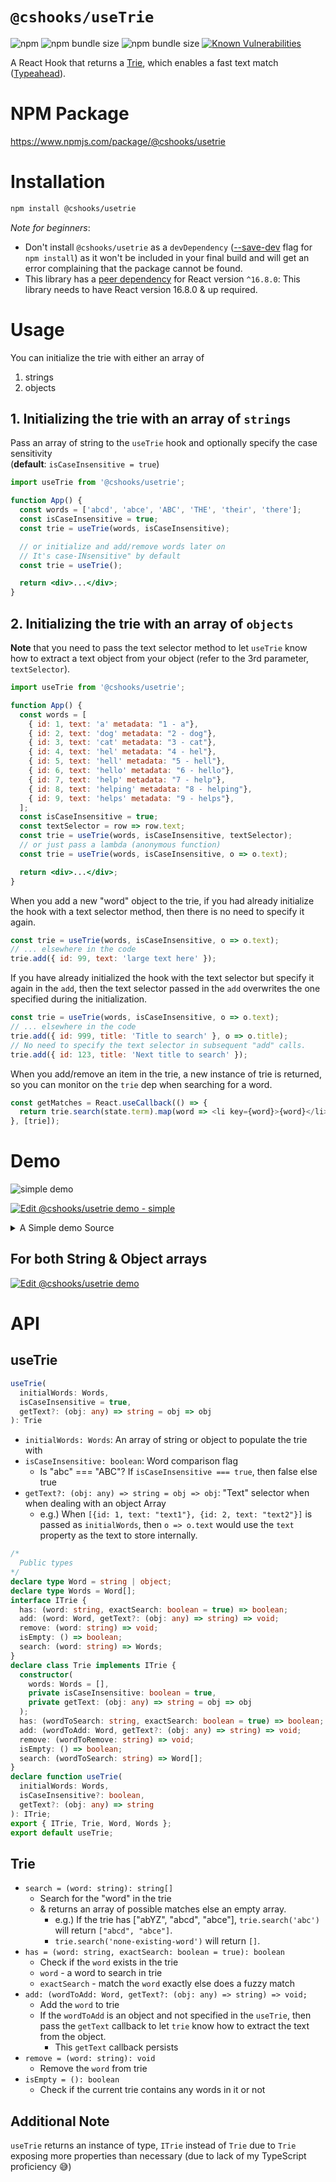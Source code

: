 # `@cshooks/useTrie`

![npm](https://img.shields.io/npm/v/@cshooks/usetrie.svg)
![npm bundle size](https://img.shields.io/bundlephobia/min/@cshooks/usetrie.svg)
![npm bundle size](https://img.shields.io/bundlephobia/minzip/@cshooks/usetrie.svg)
[![Known Vulnerabilities](https://snyk.io/test/github/cshooks/hooks/badge.svg?targetFile=packages%2FuseTrie%2Fpackage.json)](https://snyk.io/test/github/cshooks/hooks?targetFile=packages%2FuseTrie%2Fpackage.json)

A React Hook that returns a [Trie](https://en.wikipedia.org/wiki/Trie), which enables a fast text match ([Typeahead](https://en.wikipedia.org/wiki/Typeahead)).

# NPM Package

https://www.npmjs.com/package/@cshooks/usetrie

# Installation

```bash
npm install @cshooks/usetrie
```

_Note for beginners_:

- Don't install `@cshooks/usetrie` as a `devDependency` ([--save-dev](https://docs.npmjs.com/cli/install) flag for `npm install`) as it won't be included in your final build and will get an error complaining that the package cannot be found.
- This library has a [peer dependency](https://nodejs.org/en/blog/npm/peer-dependencies/) for React version `^16.8.0`: This library needs to have React version 16.8.0 & up required.

# Usage

You can initialize the trie with either an array of

1. strings
1. objects

## 1. Initializing the trie with an array of `strings`

Pass an array of string to the `useTrie` hook and optionally specify the case sensitivity  
(**default**: `isCaseInsensitive = true`)

```jsx
import useTrie from '@cshooks/usetrie';

function App() {
  const words = ['abcd', 'abce', 'ABC', 'THE', 'their', 'there'];
  const isCaseInsensitive = true;
  const trie = useTrie(words, isCaseInsensitive);

  // or initialize and add/remove words later on
  // It's case-INsensitive" by default
  const trie = useTrie();

  return <div>...</div>;
}
```

## 2. Initializing the trie with an array of `objects`

**Note** that you need to pass the text selector method to let `useTrie` know how to extract a text object from your object (refer to the 3rd parameter, `textSelector`).

```jsx
import useTrie from '@cshooks/usetrie';

function App() {
  const words = [
    { id: 1, text: 'a' metadata: "1 - a"},
    { id: 2, text: 'dog' metadata: "2 - dog"},
    { id: 3, text: 'cat' metadata: "3 - cat"},
    { id: 4, text: 'hel' metadata: "4 - hel"},
    { id: 5, text: 'hell' metadata: "5 - hell"},
    { id: 6, text: 'hello' metadata: "6 - hello"},
    { id: 7, text: 'help' metadata: "7 - help"},
    { id: 8, text: 'helping' metadata: "8 - helping"},
    { id: 9, text: 'helps' metadata: "9 - helps"},
  ];
  const isCaseInsensitive = true;
  const textSelector = row => row.text;
  const trie = useTrie(words, isCaseInsensitive, textSelector);
  // or just pass a lambda (anonymous function)
  const trie = useTrie(words, isCaseInsensitive, o => o.text);

  return <div>...</div>;
}
```

When you add a new "word" object to the trie, if you had already initialize the hook with a text selector method, then there is no need to specify it again.

```js
const trie = useTrie(words, isCaseInsensitive, o => o.text);
// ... elsewhere in the code
trie.add({ id: 99, text: 'large text here' });
```

If you have already initialized the hook with the text selector but specify it again in the `add`, then the text selector passed in the `add` overwrites the one specified during the initialization.

```js
const trie = useTrie(words, isCaseInsensitive, o => o.text);
// ... elsewhere in the code
trie.add({ id: 999, title: 'Title to search' }, o => o.title);
// No need to specify the text selector in subsequent "add" calls.
trie.add({ id: 123, title: 'Next title to search' });
```

When you add/remove an item in the trie, a new instance of trie is returned,
so you can monitor on the `trie` dep when searching for a word.

```js
const getMatches = React.useCallback(() => {
  return trie.search(state.term).map(word => <li key={word}>{word}</li>);
}, [trie]);
```

# Demo

![simple demo](cshooks-simple-demo.gif)

[![Edit @cshooks/usetrie demo - simple](https://codesandbox.io/static/img/play-codesandbox.svg)](https://codesandbox.io/s/3jzy58wqq)

<details>
  <summary>A Simple demo Source</summary>

```ts
import * as React from 'react';
import { render } from 'react-dom';

import useTrie, { Trie } from '@cshooks/usetrie';
import styled, { createGlobalStyle } from 'styled-components';

import './styles.css';

const log = console.log;

const ContentContainer = styled.section`
  display: grid;
  grid: 1fr / 2fr 3fr;
  margin-top: 2rem;
`;

function reducer(state, action) {
  switch (action.type) {
    case 'SET_WORD':
      return { ...state, word: action.word };
    case 'ADD_WORD':
      // Mutating the trie returns a new instance
      state.trie.add(action.word);
      return { ...state, words: [...state.words, action.word] };
    case 'REMOVE_WORD':
      const removed = state.words.filter(word => word !== action.word);
      // Mutating the trie returns a new instance
      state.trie.remove(action.word);
      return { ...state, words: [...removed] };
    case 'SET_TERM':
      return { ...state, term: action.term };
    case 'SET_ISEXACT': {
      return { ...state, isExact: action.isExact };
    }
    default:
      return state;
  }
}

function App() {
  // prettier-ignore
  const initialWords = [
    "abcd", "abce", "ABC", "THE", "their",
    "there", "hel", "hell", "hello", "help",
    "helping", "helps"
  ];
  const isCaseInsensitive = false;
  const trie = useTrie(initialWords, isCaseInsensitive);

  const initialState = {
    words: initialWords,
    word: '',
    term: '',
    isExact: true,
    trie,
  };
  const [state, dispatch] = React.useReducer(reducer, initialState);

  const checkIfTermExists = e =>
    dispatch({ type: 'SET_TERM', term: e.target.value });

  const removeWord = React.useCallback(
    (word: string) => {
      log(`removing "${word}"`);
      trie.remove(word);
      dispatch({ type: 'REMOVE_WORD', word });
    },
    [trie]
  );

  const AvailableWords = React.useMemo(
    () =>
      state.words.map(word => {
        return (
          <li key={word}>
            <button key={word} onClick={() => removeWord(word)}>
              ❌
            </button>{' '}
            {word}
          </li>
        );
      }),
    [state.words]
  );

  const setWord = React.useCallback(
    e => dispatch({ type: 'SET_WORD', word: e.target.value }),
    [state.word]
  );

  const addWord = React.useCallback(
    e => {
      e.preventDefault();

      dispatch({ type: 'ADD_WORD', word: state.word });
    },
    [state.word]
  );

  const getMatches = React.useCallback(() => {
    return trie.search(state.term).map(word => <li key={word}>{word}</li>);
  }, [trie]);

  return (
    <React.Fragment>
      <header>
        <h1>Case Insensitive search</h1>
      </header>
      <section>
        <form onSubmit={addWord}>
          <input
            placeholder="Add a new word"
            onChange={setWord}
            value={state.word}
          />
          <button type="submit">Add</button>
        </form>
      </section>
      <ContentContainer>
        <section>
          <h2>Available for search</h2>
          <ol>{AvailableWords}</ol>
        </section>
        <section>
          <article>
            <div>
              <input
                placeholder="Search"
                type="text"
                value={state.term}
                onChange={checkIfTermExists}
              />
            </div>
            <label>
              Exact match?
              <input
                type="checkbox"
                checked={state.isExact}
                onChange={e =>
                  dispatch({ type: 'SET_ISEXACT', isExact: e.target.checked })
                }
              />
            </label>
          </article>
          <article>
            The term "{state.term}"{' '}
            {trie.has(state.term, state.isExact) ? 'exists' : 'does not exist!'}
          </article>
          <article>
            <h2>Possible Matches</h2>
            <ol>{getMatches()}</ol>
          </article>{' '}
        </section>
      </ContentContainer>
    </React.Fragment>
  );
}

const GlobalStyle = createGlobalStyle({
  boxSizing: 'border-box',
});

const rootElement = document.getElementById('root');
render(
  <React.Fragment>
    <GlobalStyle />
    <App />
  </React.Fragment>,
  rootElement
);
```

</details>

## For both String & Object arrays

[![Edit @cshooks/usetrie demo](https://codesandbox.io/static/img/play-codesandbox.svg)](https://codesandbox.io/s/zz2mxlxzp)

# API

## useTrie

```ts
useTrie(
  initialWords: Words,
  isCaseInsensitive = true,
  getText?: (obj: any) => string = obj => obj
): Trie
```

- `initialWords: Words`: An array of string or object to populate the trie with
- `isCaseInsensitive: boolean`: Word comparison flag
  - Is "abc" === "ABC"? If `isCaseInsensitive === true`, then false else true
- `getText?: (obj: any) => string = obj => obj`: "Text" selector when when dealing with an object Array
  - e.g.) When `[{id: 1, text: "text1"}, {id: 2, text: "text2"}]` is passed as `initialWords`, then `o => o.text` would use the `text` property as the text to store internally.

```ts
/*
  Public types
*/
declare type Word = string | object;
declare type Words = Word[];
interface ITrie {
  has: (word: string, exactSearch: boolean = true) => boolean;
  add: (word: Word, getText?: (obj: any) => string) => void;
  remove: (word: string) => void;
  isEmpty: () => boolean;
  search: (word: string) => Words;
}
declare class Trie implements ITrie {
  constructor(
    words: Words = [],
    private isCaseInsensitive: boolean = true,
    private getText: (obj: any) => string = obj => obj
  );
  has: (wordToSearch: string, exactSearch: boolean = true) => boolean;
  add: (wordToAdd: Word, getText?: (obj: any) => string) => void;
  remove: (wordToRemove: string) => void;
  isEmpty: () => boolean;
  search: (wordToSearch: string) => Word[];
}
declare function useTrie(
  initialWords: Words,
  isCaseInsensitive?: boolean,
  getText?: (obj: any) => string
): ITrie;
export { ITrie, Trie, Word, Words };
export default useTrie;
```

## Trie

- `search = (word: string): string[]`
  - Search for the "word" in the trie
  - & returns an array of possible matches else an empty array.
    - e.g.) If the trie has ["abYZ", "abcd", "abce"], `trie.search('abc')` will return `["abcd", "abce"]`.
    - `trie.search('none-existing-word')` will return `[]`.
- `has = (word: string, exactSearch: boolean = true): boolean`
  - Check if the `word` exists in the trie
  - `word` - a word to search in trie
  - `exactSearch` - match the `word` exactly else does a fuzzy match
- `add: (wordToAdd: Word, getText?: (obj: any) => string) => void;`
  - Add the `word` to trie
  - If the `wordToAdd` is an object and not specified in the `useTrie`, then pass the `getText` callback to let `trie` know how to extract the text from the object.
    - This `getText` callback persists
- `remove = (word: string): void`
  - Remove the `word` from trie
- `isEmpty = (): boolean`
  - Check if the current trie contains any words in it or not

## Additional Note

`useTrie` returns an instance of type, `ITrie` instead of `Trie` due to `Trie` exposing more properties than necessary (due to lack of my TypeScript proficiency 😅)
